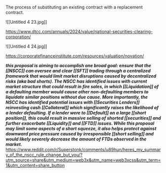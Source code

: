 The process of substituting an existing contract with a replacement contract.

![[Untitled 4 23.jpg]]

https://www.dtcc.com/annuals/2024/value/national-securities-clearing-corporation/

![[Untitled 4 24.jpg]]

https://corporatefinanceinstitute.com/resources/valuation/novation/

_**this proposal is aiming to accomplish one broad goal: ensure that the [[NSCC]] can oversee and clear [[SFT]] trading through a centralized framework that would limit market disruptions caused by decentralized risks (aka bad shorts). The NSCC has identified issues with current market structure that could result in fire sales, in which [[Liquidation]] of a defaulting member would cause other non-defaulting members to liquidate similar positions without due cause. More importantly, the NSCC has identified potential issues with [[Securities Lenders]] reinvesting cash [[Collateral]] which significantly raises the likelihood of a lender defaulting. If a lender were to [[Default]] on a large [[short position]], this could result in massive selling of shorted [[securities]] and further exacerbate [[Liquidity]] and [[FTD]] issues. While this proposal may limit some aspects of a short squeeze, it also helps protect against downward price pressure caused by irresponsible [[short selling]] and would likely severely decrease the amount of FTDs observed in the market.**_
https://www.reddit.com/r/Superstonk/comments/u89hun/heres_my_summary_of_the_nscc_rule_change_but_you/?utm_source=share&utm_medium=web3x&utm_name=web3xcss&utm_term=1&utm_content=share_button
